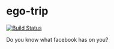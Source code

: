 # ego-trip 

[![Build Status](https://travis-ci.org/mortar-pestle/ego-trip.svg?branch=master)](https://travis-ci.org/mortar-pestle/ego-trip)

Do you know what facebook has on you?
